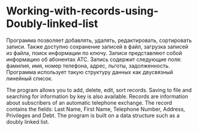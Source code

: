 # Working-with-records-using-Doubly-linked-list
Программа позволяет добавлять, удалять, редактировать, сортировать записи. Также доступно сохранение записей в файл, загрузка записей из файла, поиск информации по ключу. Записи представляют собой информацию об абонентах АТС. Запись содержит следующие поля: фамилия, имя, номер телефона, адрес, льготы, задолженность. Программа использует такую структуру данных как двусвязный линейный список. 

The program allows you to add, delete, edit, sort records. Saving to file and searching for information by key is also available. Records are information about subscribers of an automatic telephone exchange. The record contains the fields: Last Name, First Name, Telephone Number, Address, Privileges and Debt. The program is built on a data structure such as a doubly linked list.
